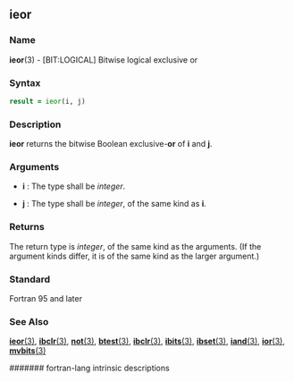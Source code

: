 ## ieor
### __Name__

__ieor__(3) - \[BIT:LOGICAL\] Bitwise logical exclusive or


### __Syntax__
```fortran
result = ieor(i, j)
```
### __Description__

__ieor__ returns the bitwise Boolean exclusive-__or__ of __i__ and __j__.

### __Arguments__

  - __i__
    : The type shall be _integer_.

  - __j__
    : The type shall be _integer_, of the same kind as __i__.

### __Returns__

The return type is _integer_, of the same kind as the arguments. (If the
argument kinds differ, it is of the same kind as the larger argument.)

### __Standard__

Fortran 95 and later

### __See Also__

[__ieor__(3)](IEOR), 
[__ibclr__(3)](IBCLR),
[__not__(3)](NOT),
[__btest__(3)](BTEST),
[__ibclr__(3)](IBCLR),
[__ibits__(3)](IBITS),
[__ibset__(3)](IBSET),
[__iand__(3)](IAND),
[__ior__(3)](IOR),
[__mvbits__(3)](MVBITS)

####### fortran-lang intrinsic descriptions
